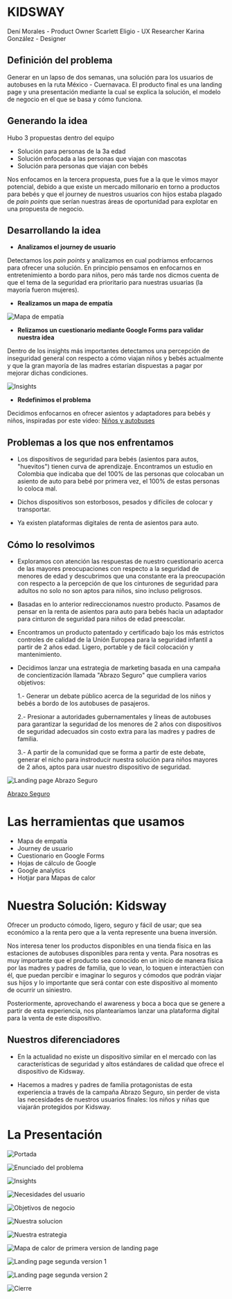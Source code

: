 # KIDSWAY

Dení Morales - Product Owner
Scarlett Eligio - UX Researcher
Karina González - Designer 


## Definición del problema

Generar en un lapso de dos semanas, una solución para los usuarios de autobuses en la ruta México - Cuernavaca.
El producto final es una landing page y una presentación mediante la cual se explica la solución, el modelo de negocio en el que se basa y cómo funciona.


## Generando la idea

Hubo 3 propuestas dentro del equipo

* Solución para personas de la 3a edad
* Solución enfocada a las personas que viajan con mascotas
* Solución para personas que viajan con bebés

Nos enfocamos en la tercera propuesta, pues fue a la que le vimos mayor potencial, debido a que existe un mercado millonario en torno a productos para bebés y que el journey de nuestros usuarios con hijos estaba plagado de *pain points* que serían nuestras áreas de oportunidad para explotar en una propuesta de negocio.


## Desarrollando la idea

* **Analizamos el journey de usuario** 

Detectamos los *pain points* y analizamos en cual podríamos enfocarnos para ofrecer una solución. En principio pensamos en enfocarnos en entretenimiento a bordo para niños, pero más tarde nos dicmos cuenta de que el tema de la seguridad era prioritario para nuestras usuarias (la mayoría fueron mujeres).

* **Realizamos un mapa de empatía**

![Mapa de empatía](assets/images/IMG-20180216-WA0001)

* **Relizamos un cuestionario mediante Google Forms para validar nuestra idea**

Dentro de los insights más importantes detectamos una percepción de inseguridad general con respecto a cómo viajan niños y bebés actualmente y que la gran mayoría de las madres estarían dispuestas a pagar por mejorar dichas condiciones.

![Insights](assets/images/KidsWay(1).png)

* **Redefinimos el problema**

Decidimos enfocarnos en ofrecer asientos y adaptadores para bebés y niños, inspiradas por este video: [Niños y autobuses](https://www.youtube.com/watch?v=GNG4Z4p15Ro)


## Problemas a los que nos enfrentamos

* Los dispositivos de seguridad para bebés (asientos para autos, "huevitos") tienen curva de aprendizaje. Encontramos un estudio en Colombia que indicaba que del 100% de las personas que colocaban un asiento de auto para bebé por primera vez, el 100% de estas personas lo coloca mal.

* Dichos dispositivos son estorbosos, pesados y difíciles de colocar y transportar.

* Ya existen plataformas digitales de renta de asientos para auto.


## Cómo lo resolvimos

* Exploramos con atención las respuestas de nuestro cuestionario acerca de las mayores preocupaciones con respecto a la seguridad de menores de edad y descubrimos que una constante era la preocupación con respecto a la percepción de que los cinturones de seguridad para adultos no solo no son aptos para niños, sino incluso peligrosos.

* Basadas en lo anterior redireccionamos nuestro producto. Pasamos de pensar en la renta de asientos para auto para bebés hacia un adaptador para cinturon de seguridad para niños de edad preescolar. 

* Encontramos un producto patentado y certificado bajo los más estrictos controles de calidad de la Unión Europea para la seguridad infantil a partir de 2 años edad. Ligero, portable y de fácil colocación y mantenimiento. 

* Decidimos lanzar una estrategia de marketing basada en una campaña de concientización llamada "Abrazo Seguro" que cumpliera varios objetivos:

    1.- Generar un debate público acerca de la seguridad de los niños y bebés a bordo de los autobuses de pasajeros.
    
    2.- Presionar a autoridades gubernamentales y líneas de autobuses para garantizar la seguridad de los menores de 2 años con dispositivos de seguridad adecuados sin costo extra para las madres y padres de familia.
    
    3.- A partir de la comunidad que se forma a partir de este debate, generar el nicho para instroducir nuestra solución para niños mayores de 2 años, aptos para usar nuestro dispositivo de seguridad.

![Landing page Abrazo Seguro](assets/images/screencapture-abrazoseguro-pagedemo-co-2018-03-09-21_41_46)

[Abrazo Seguro](http://abrazoseguro.pagedemo.co/)


# Las herramientas que usamos

* Mapa de empatía
* Journey de usuario
* Cuestionario en Google Forms
* Hojas de cálculo de Google
* Google analytics
* Hotjar para Mapas de calor

    
# Nuestra Solución: Kidsway

Ofrecer un producto cómodo, ligero, seguro y fácil de usar; que sea económico a la renta pero que a la venta represente una buena inversión.

Nos interesa tener los productos disponibles en una tienda física en las estaciones de autobuses disponibles para renta y venta. Para nosotras es muy importante que el producto sea conocido en un inicio de manera física por las madres y padres de familia, que lo vean, lo toquen e interactúen con él, que puedan percibir e imaginar lo seguros y cómodos que podrán viajar sus hijos y lo importante que será contar con este dispositivo al momento de ocurrir un siniestro. 

Posteriormente, aprovechando el awareness y boca a boca que se genere a partir de esta experiencia, nos plantearíamos lanzar una plataforma digital para la venta de este dispositivo.

## Nuestros diferenciadores

* En la actualidad no existe un dispositivo similar en el mercado con las características de seguridad y altos estándares de calidad que ofrece el dispositivo de Kidsway.

* Hacemos a madres y padres de familia protagonistas de esta experiencia a través de la campaña Abrazo Seguro, sin perder de vista las necesidades de nuestros usuarios finales: los niños y niñas que viajarán protegidos por Kidsway.


# La Presentación
![Portada](assets/presentacion/7682ac8ced054e14d956cc1cf60efe82-0)

![Enunciado del problema](assets/presentacion/7682ac8ced054e14d956cc1cf60efe82-1)

![Insights](assets/presentacion/7682ac8ced054e14d956cc1cf60efe82-2)

![Necesidades del usuario](assets/presentacion/7682ac8ced054e14d956cc1cf60efe82-3)

![Objetivos de negocio](assets/presentacion/7682ac8ced054e14d956cc1cf60efe82-4)

![Nuestra solucion](assets/presentacion/7682ac8ced054e14d956cc1cf60efe82-5)

![Nuestra estrategia](assets/presentacion/7682ac8ced054e14d956cc1cf60efe82-6)

![Mapa de calor de primera version de landing page](assets/presentacion/7682ac8ced054e14d956cc1cf60efe82-7)

![Landing page segunda version 1](assets/presentacion/7682ac8ced054e14d956cc1cf60efe82-8)

![Landing page segunda version 2](assets/presentacion/7682ac8ced054e14d956cc1cf60efe82-9)

![Cierre](assets/presentacion/7682ac8ced054e14d956cc1cf60efe82-10)





